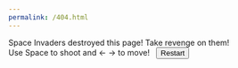```yaml
---
permalink: /404.html
---
```


<p class="center">Space Invaders destroyed this page! Take revenge on them!
  <br/> Use <span class="label label-danger">Space</span> to shoot and <span class="label label-danger">←</span>&#160;<span class="label label-danger">→</span> to move!&#160;&#160;&#160;<button class="btn btn-default btn-xs" id="restart">Restart</button></p>

<canvas id="space-invaders"/>
